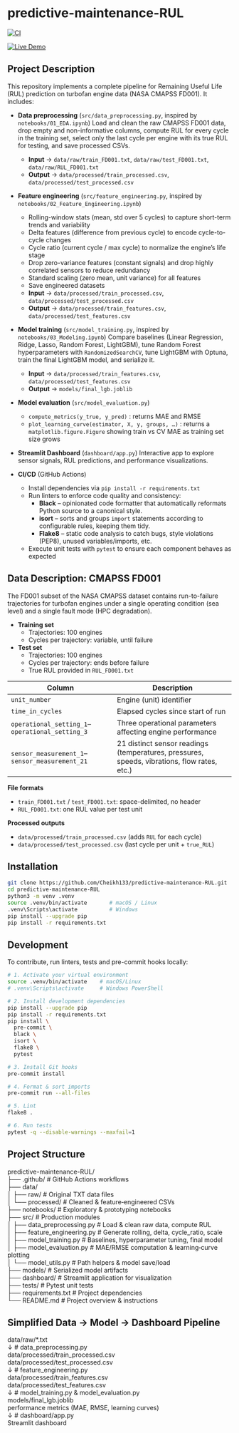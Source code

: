 # predictive-maintenance-RUL

[![CI](https://github.com/Cheikh133/predictive-maintenance-RUL/actions/workflows/ci.yml/badge.svg)](https://github.com/Cheikh133/predictive-maintenance-RUL/actions/workflows/ci.yml)

[![Live Demo](https://img.shields.io/badge/Live%20Demo-Streamlit-blue?style=flat-square&logo=streamlit&logoColor=white&label=Live%20Demo&labelColor=555555&color=007ACC&cacheSeconds=3600)](https://predictive-maintenance-rul-wth7dklhnwcvyzgzoyp2ry.streamlit.app/)


## Project Description

This repository implements a complete pipeline for Remaining Useful Life (RUL) prediction on turbofan engine data (NASA CMAPSS FD001). It includes:

- **Data preprocessing** (`src/data_preprocessing.py`, inspired by `notebooks/01_EDA.ipynb`)
  Load and clean the raw CMAPSS FD001 data, drop empty and non-informative columns, compute RUL for every cycle in the training set, select only the last cycle per engine with its true RUL for testing, and save processed CSVs.
  - **Input** → `data/raw/train_FD001.txt`, `data/raw/test_FD001.txt`, `data/raw/RUL_FD001.txt`
  - **Output** → `data/processed/train_processed.csv`, `data/processed/test_processed.csv`

- **Feature engineering** (`src/feature_engineering.py`, inspired by `notebooks/02_Feature_Engineering.ipynb`)
  - Rolling-window stats (mean, std over 5 cycles) to capture short-term trends and variability
  - Delta features (difference from previous cycle) to encode cycle-to-cycle changes
  - Cycle ratio (current cycle / max cycle) to normalize the engine’s life stage
  - Drop zero-variance features (constant signals) and drop highly correlated sensors to reduce redundancy
  - Standard scaling (zero mean, unit variance) for all features
  - Save engineered datasets
  - **Input** → `data/processed/train_processed.csv`, `data/processed/test_processed.csv`
  - **Output** → `data/processed/train_features.csv`, `data/processed/test_features.csv`

- **Model training** (`src/model_training.py`, inspired by `notebooks/03_Modeling.ipynb`)
  Compare baselines (Linear Regression, Ridge, Lasso, Random Forest, LightGBM), tune Random Forest hyperparameters with `RandomizedSearchCV`, tune LightGBM with Optuna, train the final LightGBM model, and serialize it.
  - **Input** → `data/processed/train_features.csv`, `data/processed/test_features.csv`
  - **Output** → `models/final_lgb.joblib`

- **Model evaluation** (`src/model_evaluation.py`)
  - `compute_metrics(y_true, y_pred)` : returns MAE and RMSE
  - `plot_learning_curve(estimator, X, y, groups, …)` : returns a `matplotlib.figure.Figure` showing train vs CV MAE as training set size grows

- **Streamlit Dashboard** (`dashboard/app.py`)
  Interactive app to explore sensor signals, RUL predictions, and performance visualizations.

- **CI/CD** (GitHub Actions)
  - Install dependencies via `pip install -r requirements.txt`
  - Run linters to enforce code quality and consistency:
    - **Black** – opinionated code formatter that automatically reformats Python source to a canonical style.
    - **isort** – sorts and groups `import` statements according to configurable rules, keeping them tidy.
    - **Flake8** – static code analysis to catch bugs, style violations (PEP8), unused variables/imports, etc.
  - Execute unit tests with `pytest` to ensure each component behaves as expected

## Data Description: CMAPSS FD001

The FD001 subset of the NASA CMAPSS dataset contains run-to-failure trajectories for turbofan engines under a single operating condition (sea level) and a single fault mode (HPC degradation).

- **Training set**
  - Trajectories: 100 engines
  - Cycles per trajectory: variable, until failure
- **Test set**
  - Trajectories: 100 engines
  - Cycles per trajectory: ends before failure
  - True RUL provided in `RUL_FD001.txt`

| Column                                     | Description                                                        |
|--------------------------------------------|--------------------------------------------------------------------|
| `unit_number`                              | Engine (unit) identifier                                           |
| `time_in_cycles`                           | Elapsed cycles since start of run                                  |
| `operational_setting_1`–`operational_setting_3` | Three operational parameters affecting engine performance     |
| `sensor_measurement_1`–`sensor_measurement_21` | 21 distinct sensor readings (temperatures, pressures, speeds, vibrations, flow rates, etc.) |

**File formats**
- `train_FD001.txt` / `test_FD001.txt`: space-delimited, no header
- `RUL_FD001.txt`: one RUL value per test unit

**Processed outputs**
- `data/processed/train_processed.csv` (adds `RUL` for each cycle)
- `data/processed/test_processed.csv`  (last cycle per unit + `true_RUL`)

## Installation

```bash
git clone https://github.com/Cheikh133/predictive-maintenance-RUL.git
cd predictive-maintenance-RUL
python3 -m venv .venv
source .venv/bin/activate       # macOS / Linux
.venv\Scripts\activate          # Windows
pip install --upgrade pip
pip install -r requirements.txt
```

## Development

To contribute, run linters, tests and pre-commit hooks locally:

```bash
# 1. Activate your virtual environment
source .venv/bin/activate    # macOS/Linux
# .venv\Scripts\activate     # Windows PowerShell

# 2. Install development dependencies
pip install --upgrade pip
pip install -r requirements.txt
pip install \
  pre-commit \
  black \
  isort \
  flake8 \
  pytest

# 3. Install Git hooks
pre-commit install

# 4. Format & sort imports
pre-commit run --all-files

# 5. Lint
flake8 .

# 6. Run tests
pytest -q --disable-warnings --maxfail=1
```

## Project Structure

predictive-maintenance-RUL/  
├── .github/                   # GitHub Actions workflows  
├── data/  
│   ├── raw/                   # Original TXT data files  
│   └── processed/             # Cleaned & feature‐engineered CSVs  
├── notebooks/                 # Exploratory & prototyping notebooks  
├── src/                       # Production modules  
│   ├── data_preprocessing.py  # Load & clean raw data, compute RUL  
│   ├── feature_engineering.py # Generate rolling, delta, cycle_ratio, scale  
│   ├── model_training.py      # Baselines, hyperparameter tuning, final model  
│   ├── model_evaluation.py    # MAE/RMSE computation & learning‐curve plotting  
│   └── model_utils.py         # Path helpers & model save/load  
├── models/                    # Serialized model artifacts  
├── dashboard/                 # Streamlit application for visualization  
├── tests/                     # Pytest unit tests  
├── requirements.txt           # Project dependencies  
└── README.md                  # Project overview & instructions  

## Simplified Data → Model → Dashboard Pipeline

data/raw/*.txt  
      ↓  # data_preprocessing.py  
data/processed/train_processed.csv  
data/processed/test_processed.csv  
      ↓  # feature_engineering.py  
data/processed/train_features.csv  
data/processed/test_features.csv  
      ↓  # model_training.py & model_evaluation.py  
models/final_lgb.joblib  
performance metrics (MAE, RMSE, learning curves)  
      ↓  # dashboard/app.py  
Streamlit dashboard  

